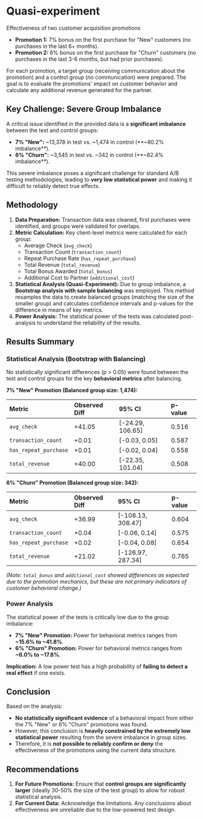 # Quasi-experiment
Effectiveness of two customer acquisition promotions

*   **Promotion 1:** 7% bonus on the first purchase for "New" customers (no purchases in the last 6+ months).
*   **Promotion 2:** 6% bonus on the first purchase for "Churn" customers (no purchases in the last 3-6 months, but had prior purchases).

For each promotion, a target group (receiving communication about the promotion) and a control group (no communication) were prepared. The goal is to evaluate the promotions' impact on customer behavior and calculate any additional revenue generated for the partner.

## Key Challenge: Severe Group Imbalance

A critical issue identified in the provided data is a **significant imbalance** between the test and control groups:

*   **7% "New":** ~13,378 in test vs. ~1,474 in control (**~80.2% imbalance**).
*   **6% "Churn":** ~3,545 in test vs. ~342 in control (**~82.4% imbalance**).

This severe imbalance poses a significant challenge for standard A/B testing methodologies, leading to **very low statistical power** and making it difficult to reliably detect true effects.

## Methodology

1.  **Data Preparation:** Transaction data was cleaned, first purchases were identified, and groups were validated for overlaps.
2.  **Metric Calculation:** Key client-level metrics were calculated for each group:
    *   Average Check (`avg_check`)
    *   Transaction Count (`transaction_count`)
    *   Repeat Purchase Rate (`has_repeat_purchase`)
    *   Total Revenue (`total_revenue`)
    *   Total Bonus Awarded (`total_bonus`)
    *   Additional Cost to Partner (`additional_cost`)
3.  **Statistical Analysis (Quasi-Experiment):** Due to group imbalance, a **Bootstrap analysis with sample balancing** was employed. This method resamples the data to create balanced groups (matching the size of the smaller group) and calculates confidence intervals and p-values for the difference in means of key metrics.
4.  **Power Analysis:** The statistical power of the tests was calculated post-analysis to understand the reliability of the results.

## Results Summary

### Statistical Analysis (Bootstrap with Balancing)

No statistically significant differences (p > 0.05) were found between the test and control groups for the key **behavioral metrics** after balancing.

**7% "New" Promotion (Balanced group size: 1,474):**

| Metric               | Observed Diff | 95% CI              | p-value |
| :------------------- | :------------ | :------------------ | :------ |
| `avg_check`          | +41.05        | [-24.29, 106.65]    | 0.516   |
| `transaction_count`  | +0.01         | [-0.03, 0.05]       | 0.587   |
| `has_repeat_purchase`| +0.01         | [-0.02, 0.04]       | 0.558   |
| `total_revenue`      | +40.00        | [-22.35, 101.04]    | 0.508   |

**6% "Churn" Promotion (Balanced group size: 342):**

| Metric               | Observed Diff | 95% CI               | p-value |
| :------------------- | :------------ | :------------------- | :------ |
| `avg_check`          | +36.99        | [-108.13, 308.47]    | 0.604   |
| `transaction_count`  | +0.04         | [-0.06, 0.14]        | 0.575   |
| `has_repeat_purchase`| +0.02         | [-0.04, 0.08]        | 0.654   |
| `total_revenue`      | +21.02        | [-126.97, 287.34]    | 0.765   |

*(Note: `total_bonus` and `additional_cost` showed differences as expected due to the promotion mechanics, but these are not primary indicators of customer behavioral change.)*

### Power Analysis

The statistical power of the tests is critically low due to the group imbalance:

*   **7% "New" Promotion:** Power for behavioral metrics ranges from **~15.6% to ~41.8%**.
*   **6% "Churn" Promotion:** Power for behavioral metrics ranges from **~6.0% to ~17.8%**.

**Implication:** A low power test has a high probability of **failing to detect a real effect** if one exists.

## Conclusion

Based on the analysis:

*   **No statistically significant evidence** of a behavioral impact from either the 7% "New" or 6% "Churn" promotions was found.
*   However, this conclusion is **heavily constrained by the extremely low statistical power** resulting from the severe imbalance in group sizes.
*   Therefore, it is **not possible to reliably confirm or deny** the effectiveness of the promotions using the current data structure.

## Recommendations

1.  **For Future Promotions:** Ensure that **control groups are significantly larger** (ideally 30-50% the size of the test group) to allow for robust statistical analysis.
2.  **For Current Data:** Acknowledge the limitations. Any conclusions about effectiveness are unreliable due to the low-powered test design.
